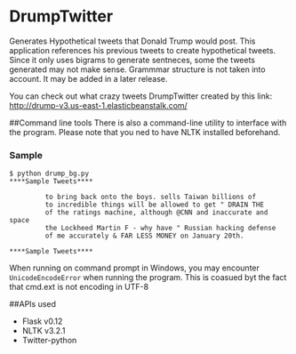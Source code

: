  # DrumpTwitter
Generates Hypothetical tweets that Donald Trump would post.
This application references his previous tweets to create hypothetical tweets. 
Since it only uses bigrams to generate sentneces, some the tweets generated may not make sense. Grammmar structure is not taken into account. It may be added in a later release.

You can check out what crazy tweets DrumpTwitter created by this link: 
http://drump-v3.us-east-1.elasticbeanstalk.com/ 

##Command line tools
There is also a command-line utility to interface with the program. Please note that you ned to have NLTK installed beforehand.
### Sample 
```
$ python drump_bg.py
****Sample Tweets****

         to bring back onto the boys. sells Taiwan billions of
         to incredible things will be allowed to get " DRAIN THE
         of the ratings machine, although @CNN and inaccurate and space
         the Lockheed Martin F - why have " Russian hacking defense
         of me accurately & FAR LESS MONEY on January 20th.

****Sample Tweets****
```
When running on command prompt in Windows, you may encounter ``UnicodeEncodeError`` when running the program. This is coasued byt the fact that cmd.ext is not encoding in UTF-8

##APIs used
* Flask v0.12
* NLTK v3.2.1
* Twitter-python
